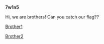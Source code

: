 **7w1n5**

Hi, we are brothers! Can you catch our flag??

[Brother1](
https://score-quals.seccon.jp/files/Brother1_2b3931f619b0daed4a2c7a41de41ff91eba6cd7f
)

[Brother2](
https://score-quals.seccon.jp/files/Brother2_12ac22e4aa62443d5ff3d0d35de3af3c4c14cc2e
)
